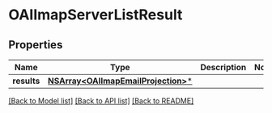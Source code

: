 # OAIImapServerListResult

## Properties
Name | Type | Description | Notes
------------ | ------------- | ------------- | -------------
**results** | [**NSArray&lt;OAIImapEmailProjection&gt;***](OAIImapEmailProjection) |  | 

[[Back to Model list]](../README#documentation-for-models) [[Back to API list]](../README#documentation-for-api-endpoints) [[Back to README]](../README)



